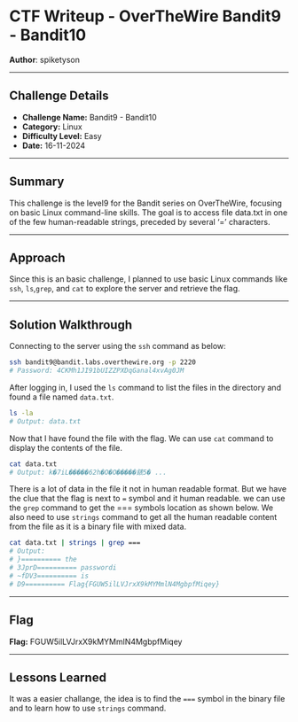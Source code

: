 # CTF Writeup - **OverTheWire Bandit9 - Bandit10**

**Author**: spiketyson  

---

## Challenge Details

- **Challenge Name:** Bandit9 - Bandit10
- **Category:** Linux
- **Difficulty Level:** Easy
- **Date:** 16-11-2024

---

## Summary

This challenge is the level9 for the Bandit series on OverTheWire, focusing on basic Linux command-line skills. The goal is to access file data.txt in one of the few human-readable strings, preceded by several ‘=’ characters.

---

## Approach

Since this is an basic challenge, I planned to use basic Linux commands like `ssh`, `ls`,`grep`, and `cat` to explore the server and retrieve the flag.

---

## Solution Walkthrough

Connecting to the server using the `ssh` command as below:

```bash
ssh bandit9@bandit.labs.overthewire.org -p 2220
# Password: 4CKMh1JI91bUIZZPXDqGanal4xvAg0JM
```

After logging in, I used the `ls` command to list the files in the directory and found a file named `data.txt`.

```bash
ls -la
# Output: data.txt
```

Now that I have found the file with the flag. We can use `cat` command to display the contents of the file. 

```bash
cat data.txt
# Output: k�7iL�����62h�O�O�����錶5� ...
```

There is a lot of data in the file it not in human readable format. But we have the clue that the flag is next to `=` symbol and it human readable. we can use the `grep` command to get the === symbols location as shown below. We also need to use `strings` command to get all the human readable content from the file as it is a binary file with mixed data. 

```bash
cat data.txt | strings | grep ===
# Output: 
# }========== the
# 3JprD========== passwordi
# ~fDV3========== is
# D9========== Flag{FGUW5ilLVJrxX9kMYMmlN4MgbpfMiqey}
```
---

## Flag

**Flag:** FGUW5ilLVJrxX9kMYMmlN4MgbpfMiqey

---

## Lessons Learned

It was a easier challange, the idea is to find the `===` symbol in the binary file and to learn how to use `strings` command.